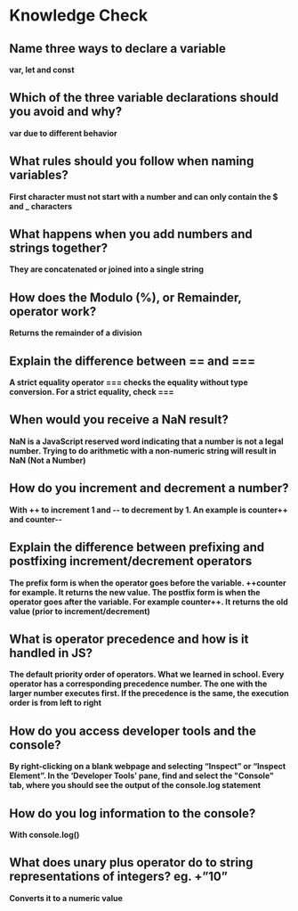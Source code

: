 # Knowledge Check
## Name three ways to declare a variable
**var, let and const**
## Which of the three variable declarations should you avoid and why?
**var due to different behavior**
## What rules should you follow when naming variables?
**First character must not start with a number and can only contain the $ and _ characters**
## What happens when you add numbers and strings together?
**They are concatenated or joined into a single string**
## How does the Modulo (%), or Remainder, operator work?
**Returns the remainder of a division**
## Explain the difference between == and ===
**A strict equality operator === checks the equality without type conversion. For a strict equality, check ===**
## When would you receive a NaN result?
**NaN is a JavaScript reserved word indicating that a number is not a legal number. Trying to do arithmetic with a non-numeric string will result in NaN (Not a Number)**
## How do you increment and decrement a number?
**With ++ to increment 1 and -- to decrement by 1. An example is counter++ and counter--**
## Explain the difference between prefixing and postfixing increment/decrement operators
**The prefix form is when the operator goes before the variable. ++counter for example. It returns the new value. The postfix form is when the operator goes after the variable. For example counter++. It returns the old value (prior to increment/decrement)**
## What is operator precedence and how is it handled in JS?
**The default priority order of operators. What we learned in school. Every operator has a corresponding precedence number. The one with the larger number executes first. If the precedence is the same, the execution order is from left to right**
## How do you access developer tools and the console?
**By right-clicking on a blank webpage and selecting “Inspect” or “Inspect Element”. In the ‘Developer Tools’ pane, find and select the "Console" tab, where you should see the output of the console.log statement**
## How do you log information to the console?
**With console.log()**
## What does unary plus operator do to string representations of integers? eg. +”10”
**Converts it to a numeric value**